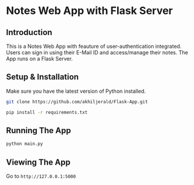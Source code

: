 # Notes Web App with Flask Server 

## Introduction

This is a Notes Web App with feauture of user-authentication integrated. Users can sign in using their E-Mail ID and access/manage their notes. The App runs on a Flask Server.

## Setup & Installation

Make sure you have the latest version of Python installed.

```bash
git clone https://github.com/akhiljerald/Flask-App.git
```

```bash
pip install -r requirements.txt
```

## Running The App

```bash
python main.py
```

## Viewing The App

Go to `http://127.0.0.1:5000`
